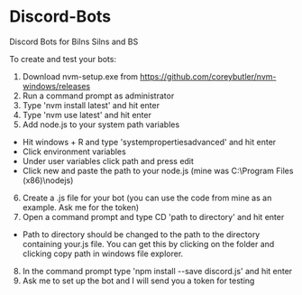 # Discord-Bots
Discord Bots for Bilns Silns and BS

To create and test your bots:
1. Download nvm-setup.exe from https://github.com/coreybutler/nvm-windows/releases
2. Run a command prompt as administrator
3. Type 'nvm install latest' and hit enter
4. Type 'nvm use latest' and hit enter
5. Add node.js to your system path variables
  - Hit windows + R and type 'systempropertiesadvanced' and hit enter
  - Click environment variables
  - Under user variables click path and press edit
  - Click new and paste the path to your node.js (mine was C:\Program Files (x86)\nodejs)
6. Create a .js file for your bot (you can use the code from mine as an example. Ask me for the token)
7. Open a command prompt and type CD 'path to directory' and hit enter
  - Path to directory should be changed to the path to the directory containing your.js file. You can get this by clicking on the folder and clicking copy path in windows file explorer. 
8. In the command prompt type 'npm install --save discord.js' and hit enter
9. Ask me to set up the bot and I will send you a token for testing
